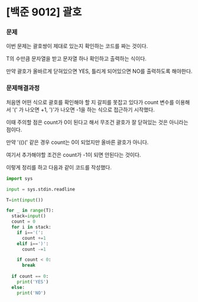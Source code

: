 # [백준 9012] 괄호

### 문제

이번 문제는 괄호쌍이 제대로 있는지 확인하는 코드를 짜는 것이다.

T의 수만큼 문자열을 받고 문자열 하나 확인하고 출력하는 식이다.

만약 괄호가 올바르게 닫혀있으면 YES, 틀리게 되어있으면 NO를 출력하도록 해야한다.

### 문제해결과정

처음엔 어떤 식으로 괄호를 확인해야 할 지 갈피를 못잡고 있다가 count 변수를 이용해서 '(' 가 나오면 +1, ')'가 나오면 -1을 하는 식으로 접근하기 시작했다.

이때 주의할 점은 count가 0이 된다고 해서 무조건 괄호가 잘 닫혀있는 것은 아니라는 점이다.

만약 '(()(' 같은 경우 count는 0이 되었지만 올바른 괄호가 아니다.

여기서 추가해야할 조건은 count가 -1이 되면 안된다는 것이다.

이렇게 정리를 하고 다음과 같이 코드를 작성했다.

```python
import sys

input = sys.stdin.readline

T=int(input())

for _ in range(T):
  stack=input()
  count = 0
  for i in stack:
    if i=='(':
      count +=1
    elif i==')':
      count -=1

    if count < 0:
      break
    
  if count == 0:
    print('YES')
  else: 
    print('NO')
```
